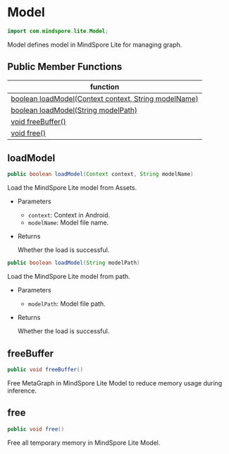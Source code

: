 # Model

```java
import com.mindspore.lite.Model;
```

Model defines model in MindSpore Lite for managing graph.

## Public Member Functions

| function                                                     |
| ------------------------------------------------------------ |
| [boolean loadModel(Context context, String modelName)](#loadmodel) |
| [boolean loadModel(String modelPath)](#loadmodel)           |
| [void freeBuffer()](#freebuffer)                            |
| [void free()](#free)                                         |

## loadModel

```java
public boolean loadModel(Context context, String modelName)
```

Load the MindSpore Lite model from Assets.

- Parameters

  - `context`: Context in Android.
  - `modelName`: Model file name.

- Returns

  Whether the load is successful.

```java
public boolean loadModel(String modelPath)
```

Load the MindSpore Lite model from path.

- Parameters

  - `modelPath`: Model file path.

- Returns

  Whether the load is successful.

## freeBuffer

```java
public void freeBuffer()
```

Free MetaGraph in MindSpore Lite Model to reduce memory usage during inference.

## free

```java
public void free()
```

Free all temporary memory in MindSpore Lite Model.

